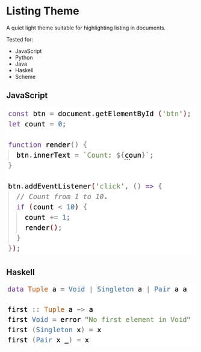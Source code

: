# Listing Theme

A quiet light theme suitable for highlighting listing in documents.

Tested for:
  - JavaScript
  - Python
  - Java
  - Haskell
  - Scheme

## JavaScript

![JavaScript Highlighting](./images/javascript.png)

## Haskell

![Haskell Highlighting](./images/haskell.png)
